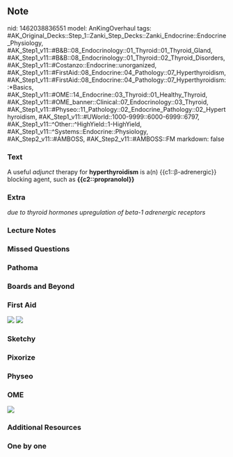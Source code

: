 ## Note
nid: 1462038836551
model: AnKingOverhaul
tags: #AK_Original_Decks::Step_1::Zanki_Step_Decks::Zanki_Endocrine::Endocrine_Physiology, #AK_Step1_v11::#B&B::08_Endocrinology::01_Thyroid::01_Thyroid_Gland, #AK_Step1_v11::#B&B::08_Endocrinology::01_Thyroid::02_Thyroid_Disorders, #AK_Step1_v11::#Costanzo::Endocrine::unorganized, #AK_Step1_v11::#FirstAid::08_Endocrine::04_Pathology::07_Hyperthyroidism, #AK_Step1_v11::#FirstAid::08_Endocrine::04_Pathology::07_Hyperthyroidism::*Basics, #AK_Step1_v11::#OME::14_Endocrine::03_Thyroid::01_Healthy_Thyroid, #AK_Step1_v11::#OME_banner::Clinical::07_Endocrinology::03_Thyroid, #AK_Step1_v11::#Physeo::11_Pathology::02_Endocrine_Pathology::02_Hyperthyroidism, #AK_Step1_v11::#UWorld::1000-9999::6000-6999::6797, #AK_Step1_v11::^Other::^HighYield::1-HighYield, #AK_Step1_v11::^Systems::Endocrine::Physiology, #AK_Step2_v11::#AMBOSS, #AK_Step2_v11::#AMBOSS::FM
markdown: false

### Text
<div>
  A useful <i>adjunct</i> therapy for <b>hyperthyroidism</b> is
  a(n) {{c1::β-adrenergic}} blocking agent, such as
  <b>{{c2::propranolol}}</b>
</div>

### Extra
<i>due to thyroid hormones upregulation of beta-1 adrenergic
receptors</i>

### Lecture Notes


### Missed Questions


### Pathoma


### Boards and Beyond


### First Aid
<img src="tmp71xM4l.png"> <img src="tmpbVCIGC.png">

### Sketchy


### Pixorize


### Physeo


### OME
<div class="ome-widget">
  <a href=
  "https://onlinemeded.org/spa/endocrinology/thyroid/acquire?ref=anki">
  <img src="_OME_AnkiFlashcards_Lesson_4.png"></a>
</div>

### Additional Resources


### One by one

